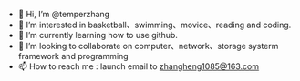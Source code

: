 - 👋 Hi, I’m @temperzhang
- 👀 I’m interested in basketball、swimming、movice、reading and coding.
- 🌱 I’m currently learning how to use github.
- 💞️ I’m looking to collaborate on  computer、network、storage systerm framework and programming
- 📫 How to reach me : launch email to zhangheng1085@163.com

<!---
temperzhang/temperzhang is a ✨ special ✨ repository because its `README.md` (this file) appears on your GitHub profile.
You can click the Preview link to take a look at your changes.
--->
